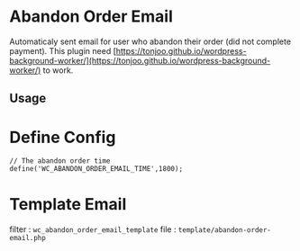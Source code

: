 # Abandon Order Email

Automaticaly sent email for user who abandon their order (did not complete payment). This plugin need [https://tonjoo.github.io/wordpress-background-worker/](https://tonjoo.github.io/wordpress-background-worker/) to work.


## Usage
# Define Config

```
// The abandon order time
define('WC_ABANDON_ORDER_EMAIL_TIME',1800);
```

# Template Email

filter : `wc_abandon_order_email_template`
file : `template/abandon-order-email.php`
